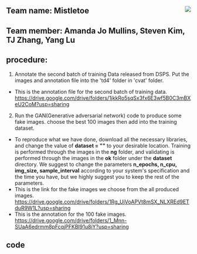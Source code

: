## Team name: Mistletoe <img align="right" src="https://encrypted-tbn0.gstatic.com/images?q=tbn:ANd9GcTNrFsIu_0BIWuO5Bji5Vg6Cfm1_AeuIrH83A&usqp=CAU">

## Team member: Amanda Jo Mullins, Steven Kim, TJ Zhang, Yang Lu

## procedure:
1. Annotate the second batch of training Data released from DSPS. Put the images and annotation file into the 'td4' folder in 'cvat' folder.
- This is the annotation file for the second batch of training data. https://drive.google.com/drive/folders/1jkkRo5sqSx3fx6E3wf5B0C3mBXeU2CoM?usp=sharing
2. Run the GAN(Generative adversarial network) code to produce some fake images. choose the best 100 images then add into the training dataset.
- To reproduce what we have done, download all the necessary libraries, and change the value of **dataset = ""** to your desirable location. Training is performed through the images in the **ng** folder, and validating is performed through the images in the **ok** folder under the **dataset** directory. We suggest to change the parameters **n_epochs, n_cpu, img_size, sample_interval** according to your system's specification and the time you have, but we highly suggest you to keep the rest of the parameters.
- This is the link for the fake images we choose from the all produced images.  https://drive.google.com/drive/folders/1Rg_UjVoAPVt8mSX_NLXREd9ETduR9W1L?usp=sharing
- This is the annotation for the 100 fake images. https://drive.google.com/drive/folders/1_Mnn-SUaA6edrmm8pFcqjPFKBI91u8iY?usp=sharing



## code

